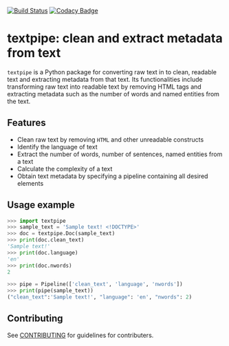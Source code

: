 [![Build Status](https://travis-ci.com/textpipe/textpipe.svg?branch=master)](https://travis-ci.com/textpipe/textpipe)
[![Codacy Badge](https://api.codacy.com/project/badge/Grade/486c205789b7457f8665a8e4c7cb6246)](https://www.codacy.com/app/textpipe/textpipe?utm_source=github.com&amp;utm_medium=referral&amp;utm_content=textpipe/textpipe&amp;utm_campaign=Badge_Grade)

# textpipe: clean and extract metadata from text

`textpipe` is a Python package for converting raw text in to clean, readable text and
extracting metadata from that text. Its functionalities include transforming
raw text into readable text by removing HTML tags and extracting
metadata such as the number of words and named entities from the text.


## Features

- Clean raw text by removing `HTML` and other unreadable constructs
- Identify the language of text
- Extract the number of words, number of sentences, named entities from a text
- Calculate the complexity of a text
- Obtain text metadata by specifying a pipeline containing all desired elements

## Usage example

```python
>>> import textpipe 
>>> sample_text = 'Sample text! <!DOCTYPE>'
>>> doc = textpipe.Doc(sample_text)
>>> print(doc.clean_text)
'Sample text!'
>>> print(doc.language)
'en'
>>> print(doc.nwords)
2

>>> pipe = Pipeline(['clean_text', 'language', 'nwords'])
>>> print(pipe(sample_text))
("clean_text":'Sample text!', "language": 'en', "nwords": 2)
```


## Contributing
See [CONTRIBUTING](CONTRIBUTING.md) for guidelines for contributers.